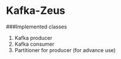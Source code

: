 # Kafka-Zeus

###Implemented classes

1. Kafka producer
2. Kafka consumer
3. Partitioner for producer (for advance use)

